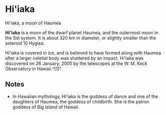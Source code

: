 # Hi'iaka
Hi'iaka, a moon of Haumea
 		 	 

**Hi'iaka** is a moon of the dwarf planet Haumea, and the outermost moon in the Sol system. It is about 320 km in diameter, or slightly smaller than the asteroid 10 Hygiea.

Hi'iaka is covered in ice, and is believed to have formed along with Haumea after a larger celetial body was shattered by an impact. Hi'iaka was discovered on 26 January, 2005 by the telescopes at the W. M. Keck Observatory in Hawaii.^[1]^

## Notes

- In Hawaiian mythology, Hi'iaka is the goddess of dance and one of the daughters of Haumea, the goddess of childbirth. She is the patron goddess of Big Island of Hawaii.